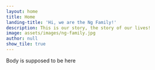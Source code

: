 ```yaml
---
layout: home
title: Home
landing-title: 'Hi, we are the Ng Family!'
description: This is our story, the story of our lives!
image: assets/images/ng-family.jpg
author: null
show_tile: true
---
```


Body is supposed to be here
